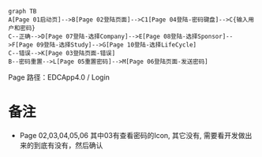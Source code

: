```mermaid
graph TB
A[Page 01启动页]-->B[Page 02登陆页面]-->C1[Page 04登陆-密码键盘]-->C{输入用户和密码}
C--正确-->D[Page 07登陆-选择Company]-->E[Page 08登陆-选择Sponsor]-->F[Page 09登陆-选择Study]-->G[Page 10登陆-选择LifeCycle]
C--错误-->K[Page 03登陆页面-错误]
B--密码重置-->L[Page 05重置密码]-->M[Page 06登陆页面-发送密码]
```

Page 路径：EDCApp4.0 / Login
# 备注
- Page 02,03,04,05,06 其中03有查看密码的Icon, 其它没有, 需要看开发做出来的到底有没有，然后确认

